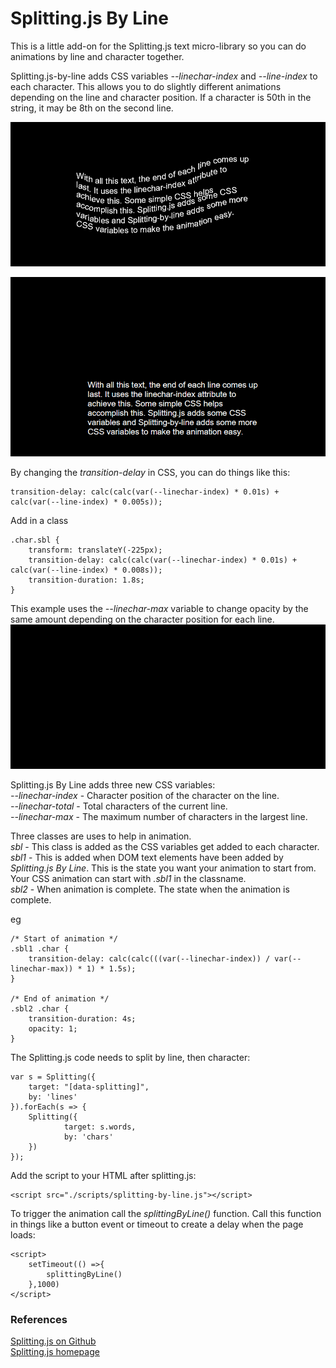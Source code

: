 # Splitting.js By Line
This is a little add-on for the Splitting.js text micro-library so you can do animations by line and character together.

Splitting.js-by-line adds CSS variables *--linechar-index* and *--line-index* to each character. This allows you to do slightly different animations depending on the line and character position.
If a character is 50th in the string, it may be 8th on the second line.

![Splitting by line](https://github.com/chrisjwaddell/splitting.js-by-line/blob/main/letter-bounce.gif)


![Splitting by line](https://github.com/chrisjwaddell/splitting.js-by-line/blob/main/splitting.js-by-line.gif)

By changing the *transition-delay* in CSS, you can do things like this:
```
transition-delay: calc(calc(var(--linechar-index) * 0.01s) + calc(var(--line-index) * 0.005s));
```

Add in a class
```
.char.sbl {
    transform: translateY(-225px);
    transition-delay: calc(calc(var(--linechar-index) * 0.01s) + calc(var(--line-index) * 0.008s));
    transition-duration: 1.8s;
}
```


This example uses the *--linechar-max* variable to change opacity by the same amount depending on the character position for each line.
![Splitting by line](https://github.com/chrisjwaddell/splitting.js-by-line/blob/main/splitting.js-by-line-max.gif)


Splitting.js By Line adds three new CSS variables:\
*--linechar-index* - Character position of the character on the line.\
*--linechar-total*  - Total characters of the current line.\
*--linechar-max* - The maximum number of characters in the largest line.

Three classes are uses to help in animation.\
*sbl* - This class is added as the CSS variables get added to each character.\
*sbl1* - This is added when DOM text elements have been added by *Splitting.js By Line*. This is the state you want your animation to start from. Your CSS animation can start with *.sbl1* in the classname.\
*sbl2* - When animation is complete. The state when the animation is complete.

eg
```
/* Start of animation */
.sbl1 .char {
    transition-delay: calc(calc(((var(--linechar-index)) / var(--linechar-max)) * 1) * 1.5s);
}

/* End of animation */
.sbl2 .char {
    transition-duration: 4s;
    opacity: 1;
}
```

The Splitting.js code needs to split by line, then character:
```
var s = Splitting({
	target: "[data-splitting]",
    by: 'lines'
}).forEach(s => {
	Splitting({
        	target: s.words,
            by: 'chars'
	})
});
```


Add the script to your HTML after splitting.js:
```
<script src="./scripts/splitting-by-line.js"></script>
```


To trigger the animation call the *splittingByLine()* function. Call this function in things like a button event or timeout to create a delay when the page loads:
```
<script>
    setTimeout(() =>{
        splittingByLine()
    },1000)
</script>
```



### References
[Splitting.js on Github](https://github.com/shshaw/Splitting)\
[Splitting.js homepage](https://splitting.js.org/guide.html)





